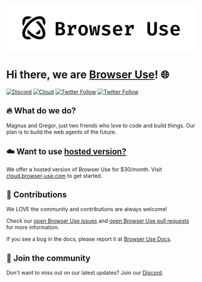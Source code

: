 <picture>
  <img alt="Shows a black Browser Use Logo in light color mode and a white one in dark color mode." src="./static/browser-use-banner.png"  width="full">
</picture>

<br />

# Hi there, we are [Browser Use](https://browser-use.com)! 🌐

[![Discord](https://img.shields.io/discord/1303749220842340412?color=7289DA&label=Discord&logo=discord&logoColor=white)](https://link.browser-use.com/discord)
[![Cloud](https://img.shields.io/badge/Cloud-☁️-blue)](https://cloud.browser-use.com)
[![Twitter Follow](https://img.shields.io/twitter/follow/Gregor?style=social)](https://x.com/gregpr07)
[![Twitter Follow](https://img.shields.io/twitter/follow/Magnus?style=social)](https://x.com/mamagnus00)

## 🔥 What do we do?

Magnus and Gregor, just two friends who love to code and build things. Our plan is to build the web agents of the future.

## ☁️ Want to use [hosted version?](https://cloud.browser-use.com)

We offer a hosted version of Browser Use for $30/month. Visit [cloud.browser-use.com](https://cloud.browser-use.com) to get started.

## 🤝 Contributions

We LOVE the community and contributions are always welcome!

Check our [open Browser Use issues](https://github.com/browser-use/browser-use/issues) and [open Browser Use pull requests](https://github.com/browser-use/browser-use/pulls) for more information.

If you see a bug in the docs, please report it at [Browser Use Docs](https://github.com/browser-use/docs/issues).

## 💬 Join the community

Don't want to miss out on our latest updates? Join our [Discord](https://link.browser-use.com/discord).
